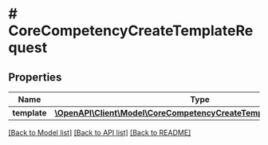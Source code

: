 # # CoreCompetencyCreateTemplateRequest

## Properties

Name | Type | Description | Notes
------------ | ------------- | ------------- | -------------
**template** | [**\OpenAPI\Client\Model\CoreCompetencyCreateTemplateRequestTemplate**](CoreCompetencyCreateTemplateRequestTemplate.md) |  |

[[Back to Model list]](../../README.md#models) [[Back to API list]](../../README.md#endpoints) [[Back to README]](../../README.md)
